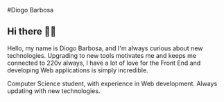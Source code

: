 #Diogo Barbosa
## Hi there 👋😄
Hello, my name is Diogo Barbosa, and I'm always curious about new technologies. Upgrading to new tools motivates me and keeps me connected to 220v always, I have a lot of love for the Front End and developing Web applications is simply incredible.

Computer Science student, with experience in Web development. Always updating with new technologies.
<!--
**FullBarbosa/FullBarbosa** is a ✨ _special_ ✨ repository because its `README.md` (this file) appears on your GitHub profile.

Here are some ideas to get you started:



- 🔭 I’m currently working on ...
- 🌱 I’m currently learning ...
- 👯 I’m looking to collaborate on ...
- 🤔 I’m looking for help with ...
- 💬 Ask me about ...
- 📫 How to reach me: ...
- 😄 Pronouns: ... 
- ⚡ Fun fact: ...
-->
